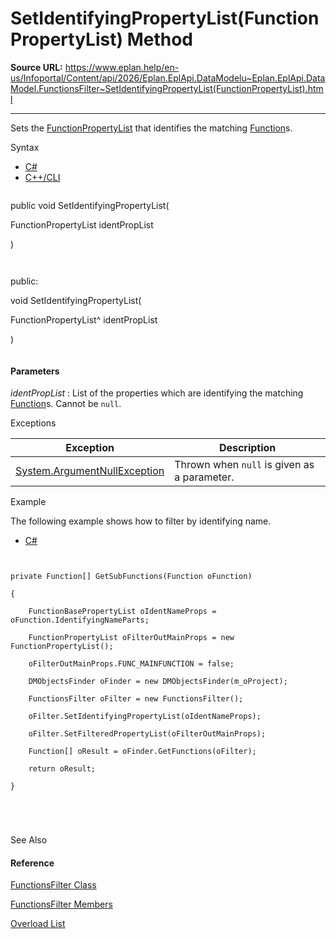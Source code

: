 # SetIdentifyingPropertyList(FunctionPropertyList) Method

**Source URL:** https://www.eplan.help/en-us/Infoportal/Content/api/2026/Eplan.EplApi.DataModelu~Eplan.EplApi.DataModel.FunctionsFilter~SetIdentifyingPropertyList(FunctionPropertyList).html

---

Sets the [FunctionPropertyList](Eplan.EplApi.DataModelu~Eplan.EplApi.DataModel.FunctionPropertyList.html) that identifies the matching [Function](Eplan.EplApi.DataModelu~Eplan.EplApi.DataModel.Function.html)s.

Syntax

- [C#](#i-syntax-CS)
- [C++/CLI](#i-syntax-CPP2005)

```
```
public void SetIdentifyingPropertyList( 
   FunctionPropertyList identPropList
)
```
```

```
```
public:
void SetIdentifyingPropertyList( 
   FunctionPropertyList^ identPropList
)
```
```

#### Parameters

*identPropList*
:   List of the properties which are identifying the matching [Function](Eplan.EplApi.DataModelu~Eplan.EplApi.DataModel.Function.html)s. Cannot be `null`.

Exceptions

| Exception | Description |
| --- | --- |
| [System.ArgumentNullException](#) | Thrown when `null` is given as a parameter. |

Example

The following example shows how to filter by identifying name.

- [C#](#i-tab-content-f2474ebf-9988-4622-a8e1-c5b84d4dcfe1)

```

private Function[] GetSubFunctions(Function oFunction)
{
    FunctionBasePropertyList oIdentNameProps = oFunction.IdentifyingNameParts;
    FunctionPropertyList oFilterOutMainProps = new FunctionPropertyList();
    oFilterOutMainProps.FUNC_MAINFUNCTION = false;
    DMObjectsFinder oFinder = new DMObjectsFinder(m_oProject);
    FunctionsFilter oFilter = new FunctionsFilter();
    oFilter.SetIdentifyingPropertyList(oIdentNameProps);
    oFilter.SetFilteredPropertyList(oFilterOutMainProps);
    Function[] oResult = oFinder.GetFunctions(oFilter);
    return oResult;
}


```

See Also

#### Reference

[FunctionsFilter Class](Eplan.EplApi.DataModelu~Eplan.EplApi.DataModel.FunctionsFilter.html)
  
[FunctionsFilter Members](Eplan.EplApi.DataModelu~Eplan.EplApi.DataModel.FunctionsFilter_members.html)
  
[Overload List](Eplan.EplApi.DataModelu~Eplan.EplApi.DataModel.FunctionsFilter~SetIdentifyingPropertyList.html)